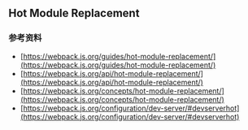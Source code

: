 ## Hot Module Replacement





### 参考资料

* [https://webpack.js.org/guides/hot-module-replacement/](https://webpack.js.org/guides/hot-module-replacement/)
* [https://webpack.js.org/api/hot-module-replacement/](https://webpack.js.org/api/hot-module-replacement/)
* [https://webpack.js.org/concepts/hot-module-replacement/](https://webpack.js.org/concepts/hot-module-replacement/)
* [https://webpack.js.org/configuration/dev-server/#devserverhot](https://webpack.js.org/configuration/dev-server/#devserverhot)
